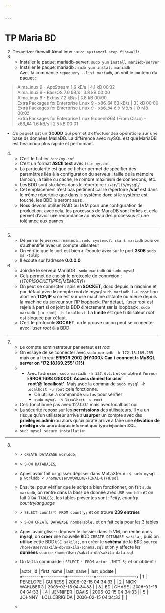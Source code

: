 ```yaml
---


---
```


<h1 id="tp-maria-bd">TP Maria BD</h1>
<ol start="2">
<li>Desactiver firewall AlmaLinux : <code>sudo systemctl stop firewalld</code></li>
<li>
<ul>
<li>Installer le paquet mariadb-server: <code>sudo yum install mariadb-server</code></li>
<li>Installer le paquet mariadb : <code>sudo yum install mariadb</code><br>
Avec la commande <code>repoquery --list mariadb</code>, on voit le contenu du paquet :</li>
</ul>
</li>
</ol>
<blockquote>
<p>AlmaLinux 9 - AppStream                                                                                                                                                                                1.6 kB/s | 4.1 kB     00:02<br>
AlmaLinux 9 - BaseOS                                                                                                                                                                                   7.0 kB/s | 3.8 kB     00:00<br>
AlmaLinux 9 - Extras                                                                                                                                                                                   7.2 kB/s | 3.8 kB     00:00<br>
Extra Packages for Enterprise Linux 9 - x86_64                                                                                                                                                          63 kB/s |  33 kB     00:00<br>
Extra Packages for Enterprise Linux 9 - x86_64                                                                                                                                                         6.9 MB/s |  19 MB     00:02<br>
Extra Packages for Enterprise Linux 9 openh264 (From Cisco) - x86_64                                                                                                                                   1.6 kB/s | 2.5 kB     00:01</p>
</blockquote>
<ul>
<li>Ce paquet est un <strong>SGBDD</strong> qui permet d’effectuer des opérations sur une base de données MariaDB. La différence avec mySQL est que MariaDB est beaucoup plus rapide et performant.</li>
</ul>
<ol start="4">
<li>
<ul>
<li>C’est le fichier <code>/etc/my.cnf</code></li>
<li>C’est un format <strong>ASCII text</strong> avec <code>file my.cnf</code></li>
<li>La particularité est que ce fichier permet de spécifier des paramètres liés à la configuration du serveur : taille de la mémoire tampon, la taille du cache, le nombre maximum de connexions, etc.</li>
<li>Les BDD sont stockées dans le répertoire : <code>/var/lib/mysql/</code></li>
<li>Cet emplacement n’est pas pertinent car le répertoire <strong>/var/</strong> est dans le même répertoire que dans le système donc si le système est touché, les BDD le seront aussi.</li>
<li>Nous devons utiliser RAID ou LVM pour une configuration de production. avec cela, les processus de MariaDB sont forkés et cela permet d’avoir une redondance au niveau des processus et une tolérance aux pannes.</li>
</ul>
</li>
</ol>
<hr>
<ol start="5">
<li>
<ul>
<li>Démarrer le serveur mariadb : <code>sudo systemctl start mariadb</code> puis on s’authentifie avec un compte utilisateur</li>
<li>On vérifie que le port est bien à l’écoute avec sur le port <strong>3306</strong> <code>sudo ss -tulnp</code></li>
<li>Il écoute sur l’adresse <strong>0.0.0.0</strong></li>
</ul>
</li>
<li>
<ul>
<li>Joindre le serveur MariaDB : <code>sudo mariadb</code> ou <code>sudo mysql</code></li>
<li>Cela permet de choisir le protocole de connexion : (<em>{TCP|SOCKET|PIPE|MEMORY}</em>)</li>
<li>On peut se connecter : sois en <strong>SOCKET</strong>, donc depuis la machine et par défaut avec le compte root de mysql <code>sudo mariadb [-u root]</code> ou alors en <strong>TCP/IP</strong> si on est sur une machine distante ou même depuis la machine du serveur sur l’IP loopback. Par défaut, l’user <em>root</em> est rejeté à part si on joint la BDD directement sur la loopback : <code>sudo mariadb [-u root] -h localhost</code>. La <strong>limite</strong> est que l’utilisateur <em>root</em> est bloquée par défaut.</li>
<li>C’est le protocole <strong>SOCKET</strong>, on le prouve car on peut se connecter avec l’user <em>root</em> à la BDD</li>
</ul>
</li>
</ol>
<hr>
<ol start="7">
<li>
<ul>
<li>Le compte administrateur par défaut est <em>root</em></li>
<li>On essaye de se connecter avec <code>sudo mariadb -h 172.18.169.255</code> mais on a l’erreur <strong>ERROR 2002 (HY000): Can’t connect to MySQL server on ‘172.18.169.255’ (115)</strong></li>
<li>
<ul>
<li>Avec l’adresse : <code>sudo mariadb -h 127.0.0.1</code> et on obtient l’erreur <strong>ERROR 1698 (28000): Access denied for user ‘root’@‘localhost’</strong>. Mais avec la commande <code>sudo mysql -h localhost -u root</code> cela fonctionne.
<ul>
<li>On utilise la commande <code>status</code> pour vérifier</li>
<li><code>sudo mysql -h localhost -u root</code></li>
</ul>
</li>
</ul>
</li>
<li>Cela fonctionne pas avec 127.0.0.1 mais avec localhost oui</li>
<li>La sécurité repose sur les <strong>permissions</strong> des utilisateurs. Il y a un risque qu’un utilisateur arrive à <strong>usurper</strong> un compte avec des <strong>privilèges admin</strong> ou alors qu’un pirate arrive à faire une <strong>élévation de privilège</strong> via une attaque informatique type injection SQL</li>
<li><code>sudo mysql_secure_installation</code></li>
</ul>
</li>
</ol>
<hr>
<ol start="8">
<li>
<ul>
<li>
<p><code>&gt; CREATE DATABASE worlddb;</code></p>
</li>
<li>
<p><code>&gt; SHOW DATABASES;</code></p>
</li>
<li>
<p>Après avoir fait un glisser déposer dans MobaXterm : <code>$ sudo mysql -p worlddb &lt; /home/User/WORLDDB-FINAL-UTF8.sql</code></p>
</li>
<li>
<p>Ensuite, pour vérifier que le script a bien fonctionner, on fait <code>sudo mariadb</code>, on rentre dans la base de donnée avec <code>USE worlddb</code> et on fait <code>SHOW TABLES;</code>. les tables présentes sont : *<em>city, country, countrylanguage</em></p>
</li>
<li>
<p><code>&gt; SELECT count(*) FROM country;</code> et on trouve <strong>239 entrées</strong></p>
</li>
<li>
<p><code>&gt; SHOW CREATE DATABASE nomDeTable;</code> et on fait cela pour les 3 tables</p>
</li>
<li>
<p>Après avoir glisser deposer le dossier dans la VM, on rentre dans <strong>mysql</strong>, on <strong>créer</strong> une nouvelle BDD <code>CREATE DATABASE sakila;</code>, puis on <strong>utilise</strong> cette BDD <code>USE sakila;</code>, on créer le <strong>schéma</strong> de la BDD <code>source /home/User/sakila-db/sakila-schema.sql</code> et on y affecte les <strong>données</strong> <code>source /home/User/sakila-db/sakila-data.sql</code></p>
</li>
<li>
<p>On fait la commande : <code>SELECT * FROM actor LIMIT 5;</code> et on obtient :</p>
<p>|actor_id | first_name | last_name    | last_update         |<br>
±---------±-----------±-------------±--------------------+ |        1 | PENELOPE   | 				GUINESS      | 2006-02-15 04:34:33 | |        2 | NICK       | WAHLBERG     | 2006-02-15 04:34:33 | |        3 | ED      | CHASE        | 2006-02-15 04:34:33 | |        4 | JENNIFER   | DAVIS | 2006-02-15 04:34:33 | |        5 | JOHNNY     | LOLLOBRIGIDA | 2006-02-15 04:34:33 ||  |</p>
</li>
<li></li>
</ul>
</li>
</ol>

